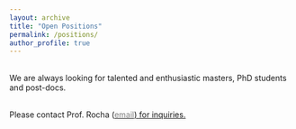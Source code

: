 ```yaml
---
layout: archive
title: "Open Positions"
permalink: /positions/
author_profile: true
---
```


<br>
We are always looking for talented and enthusiastic masters, PhD students and post-docs.
<br><br>

Please contact Prof. Rocha (<a href="mailto:{{ author.email }}"><span style="color:gray">email</span>) for inquiries.
